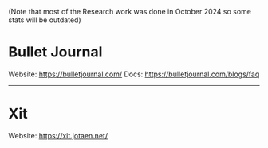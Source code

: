 (Note that most of the Research work was done in October 2024 so some stats will be outdated)

# Bullet Journal
Website: https://bulletjournal.com/
Docs: https://bulletjournal.com/blogs/faq

---

# Xit
Website: https://xit.jotaen.net/